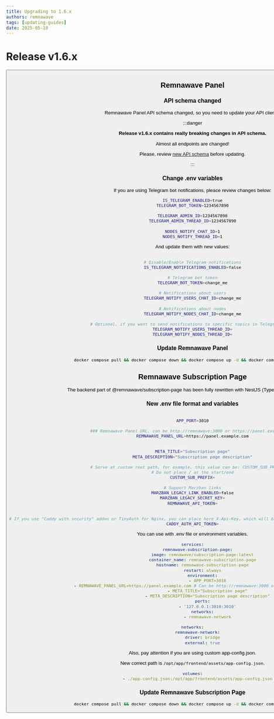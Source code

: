 ```yaml
---
title: Upgrading to 1.6.x
authors: remnawave
tags: [updating-guides]
date: 2025-05-10
---
```


# Release v1.6.x

<Button
    label="Check out full changelog"
    variant="secondary"
    outline
    link="https://hub.remna.st/changelog/remnawave-v1-6-0"
/>

<!-- truncate -->

## Remnawave Panel

### API schema changed

Remnawave Panel API schema changed, so you need to update your API clients.

:::danger

**Release v1.6.x contains really breaking changes in API schema.**

Almost all endpoints are changed!

Please, review [new API schema](https://remna.st/api) before updating.

:::

### Change .env variables

If you are using Telegram bot notifications, pleace review changes below:

```bash title="1.5.x .env"
IS_TELEGRAM_ENABLED=true
TELEGRAM_BOT_TOKEN=1234567890

TELEGRAM_ADMIN_ID=1234567890
TELEGRAM_ADMIN_THREAD_ID=1234567890

NODES_NOTIFY_CHAT_ID=1
NODES_NOTIFY_THREAD_ID=1
```

And update them with new values:

```bash title="1.6.x .env"

# Disable/Enable Telegram notifications
IS_TELEGRAM_NOTIFICATIONS_ENABLED=false

# Telegram bot token
TELEGRAM_BOT_TOKEN=change_me

# Notifications about users
TELEGRAM_NOTIFY_USERS_CHAT_ID=change_me

# Notifications about nodes
TELEGRAM_NOTIFY_NODES_CHAT_ID=change_me

# Optional, if you want to send notifications to specific topics in Telegram group
TELEGRAM_NOTIFY_USERS_THREAD_ID=
TELEGRAM_NOTIFY_NODES_THREAD_ID=
```

### Update Remnawave Panel

```bash
docker compose pull && docker compose down && docker compose up -d && docker compose logs -f -t
```

## Remnawave Subscription Page

The backend part of @remnawave/subscription-page has been fully rewritten with NestJS (TypeScript) from scratch.

### New .env file format and variables

```bash title=".env"

APP_PORT=3010

### Remnawave Panel URL, can be http://remnawave:3000 or https://panel.example.com
REMNAWAVE_PANEL_URL=https://panel.example.com


META_TITLE="Subscription page"
META_DESCRIPTION="Subscription page description"

# Serve at custom root path, for example, this value can be: CUSTOM_SUB_PREFIX=sub
# Do not place / at the start/end
CUSTOM_SUB_PREFIX=

# Support Marzban links
MARZBAN_LEGACY_LINK_ENABLED=false
MARZBAN_LEGACY_SECRET_KEY=
REMNAWAVE_API_TOKEN=


# If you use "Caddy with security" addon or TinyAuth for Nginx, you can place here X-Api-Key, which will be applied to requests to Remnawave Panel.
CADDY_AUTH_API_TOKEN=


```

You can use with .env file or environment variables.

```yaml title="docker-compose.yml"
services:
    remnawave-subscription-page:
        image: remnawave/subscription-page:latest
        container_name: remnawave-subscription-page
        hostname: remnawave-subscription-page
        restart: always
        environment:
            - APP_PORT=3010
            - REMNAWAVE_PANEL_URL=https://panel.example.com # Can be http://remnawave:3000 or https://panel.example.com
            - META_TITLE="Subscription page"
            - META_DESCRIPTION="Subscription page description"
        ports:
            - '127.0.0.1:3010:3010'
        networks:
            - remnawave-network

networks:
    remnawave-network:
        driver: bridge
        external: true
```

Also, pay attention if you are using custom app-config.json.

New correct path is `/opt/app/frontend/assets/app-config.json`.

```yaml title="docker-compose.yml"
volumes:
    - ./app-config.json:/opt/app/frontend/assets/app-config.json
```

### Update Remnawave Subscription Page

```bash
docker compose pull && docker compose down && docker compose up -d && docker compose logs -f -t
```
